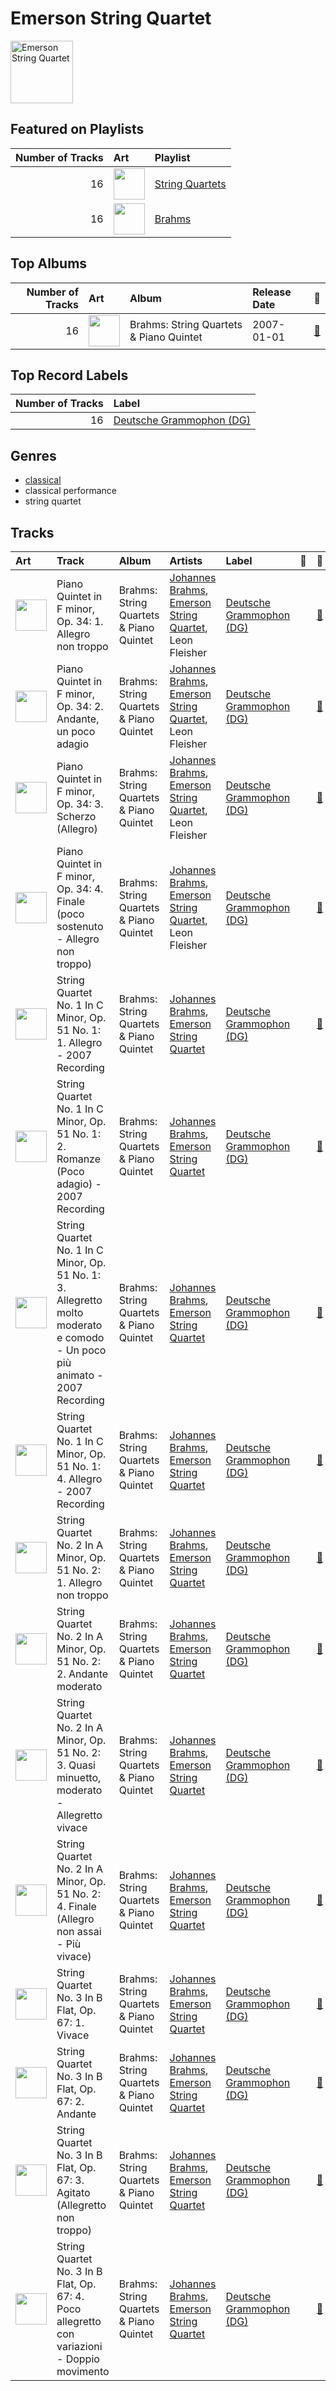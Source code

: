 
# Emerson String Quartet


<img src="https://i.scdn.co/image/ab6761610000e5eb016cb2454e3aa43206ae5425" alt="Emerson String Quartet" width="100" />

## Featured on Playlists
| Number of Tracks | Art | Playlist |
|---:|:---|:---|
| 16 | <img src="https://mosaic.scdn.co/640/ab67616d0000b2731d9ef8e92370053b06f8c9ecab67616d0000b2737368d9506efe9c2d556d9e98ab67616d0000b2737cb0c702a8fd45bfd8358259ab67616d0000b273ff17a9c684ec4757c8c026b0" alt="" width="50" /> | [String Quartets](../playlists/string_quartets/overview.md) |
| 16 | <img src="https://i.scdn.co/image/ab67616d0000b27317adbf4b1899ea006e880996" alt="" width="50" /> | [Brahms](../playlists/brahms/overview.md) |
## Top Albums

| Number of Tracks | Art | Album | Release Date | 🔗 |
|---:|:---|:---|:---|:---|
| 16 | <img src="https://i.scdn.co/image/ab67616d0000b2737972250a17a316dc7fe9966d" alt="" width="50" /> | Brahms: String Quartets & Piano Quintet | 2007-01-01 | [🔗](https://open.spotify.com/album/5nZ5ePGoQZGt1MbGphwqph) |

## Top Record Labels

| Number of Tracks | Label |
|---:|:---|
| 16 | [Deutsche Grammophon (DG)](../labels/deutsche_grammophon__dg_.md) |

## Genres

- [classical](../genres/classical.md)
- classical performance
- string quartet

## Tracks

| Art | Track | Album | Artists | Label | 💚 | 🔗 |
|:---|:---|:---|:---|:---|:---|:---|
| <img src="https://i.scdn.co/image/ab67616d0000b2737972250a17a316dc7fe9966d" alt="" width="50" /> | Piano Quintet in F minor, Op. 34: 1. Allegro non troppo | Brahms: String Quartets & Piano Quintet | [Johannes Brahms](johannes_brahms.md), [Emerson String Quartet](emerson_string_quartet.md), Leon Fleisher | [Deutsche Grammophon (DG)](../labels/deutsche_grammophon__dg_.md) | | [🔗](https://open.spotify.com/track/2x4OmAe9Fx3kHqYxWaQVhB) |
| <img src="https://i.scdn.co/image/ab67616d0000b2737972250a17a316dc7fe9966d" alt="" width="50" /> | Piano Quintet in F minor, Op. 34: 2. Andante, un poco adagio | Brahms: String Quartets & Piano Quintet | [Johannes Brahms](johannes_brahms.md), [Emerson String Quartet](emerson_string_quartet.md), Leon Fleisher | [Deutsche Grammophon (DG)](../labels/deutsche_grammophon__dg_.md) | | [🔗](https://open.spotify.com/track/2g3LioD9kfD4mqBmdfeLQE) |
| <img src="https://i.scdn.co/image/ab67616d0000b2737972250a17a316dc7fe9966d" alt="" width="50" /> | Piano Quintet in F minor, Op. 34: 3. Scherzo (Allegro) | Brahms: String Quartets & Piano Quintet | [Johannes Brahms](johannes_brahms.md), [Emerson String Quartet](emerson_string_quartet.md), Leon Fleisher | [Deutsche Grammophon (DG)](../labels/deutsche_grammophon__dg_.md) | | [🔗](https://open.spotify.com/track/2MyRikj06G0oWicSQdpEXm) |
| <img src="https://i.scdn.co/image/ab67616d0000b2737972250a17a316dc7fe9966d" alt="" width="50" /> | Piano Quintet in F minor, Op. 34: 4. Finale (poco sostenuto - Allegro non troppo) | Brahms: String Quartets & Piano Quintet | [Johannes Brahms](johannes_brahms.md), [Emerson String Quartet](emerson_string_quartet.md), Leon Fleisher | [Deutsche Grammophon (DG)](../labels/deutsche_grammophon__dg_.md) | | [🔗](https://open.spotify.com/track/3dhKbOCzyqYX0K9iJ0Vq5M) |
| <img src="https://i.scdn.co/image/ab67616d0000b2737972250a17a316dc7fe9966d" alt="" width="50" /> | String Quartet No. 1 In C Minor, Op. 51 No. 1: 1. Allegro - 2007 Recording | Brahms: String Quartets & Piano Quintet | [Johannes Brahms](johannes_brahms.md), [Emerson String Quartet](emerson_string_quartet.md) | [Deutsche Grammophon (DG)](../labels/deutsche_grammophon__dg_.md) | | [🔗](https://open.spotify.com/track/5LWy0KcUSnOSPXJKLlgfiL) |
| <img src="https://i.scdn.co/image/ab67616d0000b2737972250a17a316dc7fe9966d" alt="" width="50" /> | String Quartet No. 1 In C Minor, Op. 51 No. 1: 2. Romanze (Poco adagio) - 2007 Recording | Brahms: String Quartets & Piano Quintet | [Johannes Brahms](johannes_brahms.md), [Emerson String Quartet](emerson_string_quartet.md) | [Deutsche Grammophon (DG)](../labels/deutsche_grammophon__dg_.md) | | [🔗](https://open.spotify.com/track/1OpzuiZWIrKjNaqQ3efTUL) |
| <img src="https://i.scdn.co/image/ab67616d0000b2737972250a17a316dc7fe9966d" alt="" width="50" /> | String Quartet No. 1 In C Minor, Op. 51 No. 1: 3. Allegretto molto moderato e comodo - Un poco più animato - 2007 Recording | Brahms: String Quartets & Piano Quintet | [Johannes Brahms](johannes_brahms.md), [Emerson String Quartet](emerson_string_quartet.md) | [Deutsche Grammophon (DG)](../labels/deutsche_grammophon__dg_.md) | | [🔗](https://open.spotify.com/track/4qo3CFhFGuAOUbvxk4L9Ou) |
| <img src="https://i.scdn.co/image/ab67616d0000b2737972250a17a316dc7fe9966d" alt="" width="50" /> | String Quartet No. 1 In C Minor, Op. 51 No. 1: 4. Allegro - 2007 Recording | Brahms: String Quartets & Piano Quintet | [Johannes Brahms](johannes_brahms.md), [Emerson String Quartet](emerson_string_quartet.md) | [Deutsche Grammophon (DG)](../labels/deutsche_grammophon__dg_.md) | | [🔗](https://open.spotify.com/track/3w1g36ou0iVyxgddtFZOuY) |
| <img src="https://i.scdn.co/image/ab67616d0000b2737972250a17a316dc7fe9966d" alt="" width="50" /> | String Quartet No. 2 In A Minor, Op. 51 No. 2: 1. Allegro non troppo | Brahms: String Quartets & Piano Quintet | [Johannes Brahms](johannes_brahms.md), [Emerson String Quartet](emerson_string_quartet.md) | [Deutsche Grammophon (DG)](../labels/deutsche_grammophon__dg_.md) | | [🔗](https://open.spotify.com/track/0dn5JlmuEtBAEQ79fQUiLK) |
| <img src="https://i.scdn.co/image/ab67616d0000b2737972250a17a316dc7fe9966d" alt="" width="50" /> | String Quartet No. 2 In A Minor, Op. 51 No. 2: 2. Andante moderato | Brahms: String Quartets & Piano Quintet | [Johannes Brahms](johannes_brahms.md), [Emerson String Quartet](emerson_string_quartet.md) | [Deutsche Grammophon (DG)](../labels/deutsche_grammophon__dg_.md) | | [🔗](https://open.spotify.com/track/1WoXiu07Xzld9f9pz3jb6z) |
| <img src="https://i.scdn.co/image/ab67616d0000b2737972250a17a316dc7fe9966d" alt="" width="50" /> | String Quartet No. 2 In A Minor, Op. 51 No. 2: 3. Quasi minuetto, moderato - Allegretto vivace | Brahms: String Quartets & Piano Quintet | [Johannes Brahms](johannes_brahms.md), [Emerson String Quartet](emerson_string_quartet.md) | [Deutsche Grammophon (DG)](../labels/deutsche_grammophon__dg_.md) | | [🔗](https://open.spotify.com/track/2kEmbDBmgjnst4cfA4Ev3e) |
| <img src="https://i.scdn.co/image/ab67616d0000b2737972250a17a316dc7fe9966d" alt="" width="50" /> | String Quartet No. 2 In A Minor, Op. 51 No. 2: 4. Finale (Allegro non assai - Più vivace) | Brahms: String Quartets & Piano Quintet | [Johannes Brahms](johannes_brahms.md), [Emerson String Quartet](emerson_string_quartet.md) | [Deutsche Grammophon (DG)](../labels/deutsche_grammophon__dg_.md) | | [🔗](https://open.spotify.com/track/0vYV5hep1Ybn1fUhFsamys) |
| <img src="https://i.scdn.co/image/ab67616d0000b2737972250a17a316dc7fe9966d" alt="" width="50" /> | String Quartet No. 3 In B Flat, Op. 67: 1. Vivace | Brahms: String Quartets & Piano Quintet | [Johannes Brahms](johannes_brahms.md), [Emerson String Quartet](emerson_string_quartet.md) | [Deutsche Grammophon (DG)](../labels/deutsche_grammophon__dg_.md) | | [🔗](https://open.spotify.com/track/6TwpLdRD1SpmO7PhrtPFWI) |
| <img src="https://i.scdn.co/image/ab67616d0000b2737972250a17a316dc7fe9966d" alt="" width="50" /> | String Quartet No. 3 In B Flat, Op. 67: 2. Andante | Brahms: String Quartets & Piano Quintet | [Johannes Brahms](johannes_brahms.md), [Emerson String Quartet](emerson_string_quartet.md) | [Deutsche Grammophon (DG)](../labels/deutsche_grammophon__dg_.md) | | [🔗](https://open.spotify.com/track/7xnwMGTClM3uyaUfJBGAH3) |
| <img src="https://i.scdn.co/image/ab67616d0000b2737972250a17a316dc7fe9966d" alt="" width="50" /> | String Quartet No. 3 In B Flat, Op. 67: 3. Agitato (Allegretto non troppo) | Brahms: String Quartets & Piano Quintet | [Johannes Brahms](johannes_brahms.md), [Emerson String Quartet](emerson_string_quartet.md) | [Deutsche Grammophon (DG)](../labels/deutsche_grammophon__dg_.md) | | [🔗](https://open.spotify.com/track/4yov0qWul11O0z923FhtK5) |
| <img src="https://i.scdn.co/image/ab67616d0000b2737972250a17a316dc7fe9966d" alt="" width="50" /> | String Quartet No. 3 In B Flat, Op. 67: 4. Poco allegretto con variazioni - Doppio movimento | Brahms: String Quartets & Piano Quintet | [Johannes Brahms](johannes_brahms.md), [Emerson String Quartet](emerson_string_quartet.md) | [Deutsche Grammophon (DG)](../labels/deutsche_grammophon__dg_.md) | | [🔗](https://open.spotify.com/track/4ez3iXBRQ8NjZThbTmcxHn) |